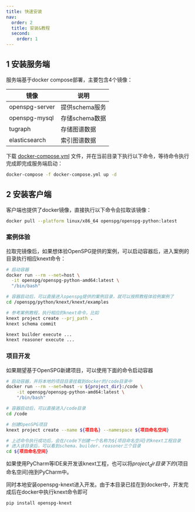 ```yaml
---
title: 快速安装
nav:
  order: 2
  title: 安装&教程
  second:
    order: 1
---
```


## 1 安装服务端

服务端基于docker compose部署，主要包含4个镜像：

| 镜像           | 说明           |
| -------------- | -------------- |
| openspg-server | 提供schema服务 |
| openspg-mysql  | 存储schema数据 |
| tugraph        | 存储图谱数据   |
| elasticsearch  | 索引图谱数据   |

下载 [docker-compose.yml](https://github.com/OpenSPG/openspg/blob/master/dev/release/docker-compose.yml)
文件，并在当前目录下执行以下命令，等待命令执行完成即完成服务端启动：

```bash
docker-compose -f docker-compose.yml up -d
```

## 2 安装客户端

客户端也提供了docker镜像，直接执行以下命令会拉取该镜像：

```bash
docker pull --platform linux/x86_64 openspg/openspg-python:latest
```

### 案例体验

拉取完镜像后，如果想体验OpenSPG提供的案例，可以启动容器后，进入案例的目录执行相应knext命令：

```bash
# 启动容器
docker run --rm --net=host \
  -it openspg/openspg-python-amd64:latest \
  "/bin/bash"

# 容器启动后，可以直接进入openspg提供的案例目录，就可以按照教程体验例案例了
cd /openspg/python/knext/knext/examples

# 参考案例教程，执行相应的knext命令，比如
knext project create --prj_path .
knext schema commit

knext builder execute ...
knext reasoner execute ...
```

### 项目开发

如果期望基于OpenSPG新建项目，可以使用下面的命令启动容器

```bash
# 启动容器，并将本地的项目目录挂载到docker的/code目录中
docker run --rm --net=host -v ${project_dir}:/code \
    -it openspg/openspg-python-amd64:latest \
    "/bin/bash"

# 容器启动后，可以直接进入/code目录
cd /code

# 创建OpenSPG项目
knext project create --name ${项目名} --namespace ${项目命名空间}

# 上述命令执行成功后，会在/code下创建一个名称为${项目命名空间}的knext工程目录
# 进入该目录后，可以看到schema、builder、reasoner三个目录
cd ${项目命名空间}
```

如果使用PyCharm等IDE来开发该knext工程，也可以将${project_dir}目录下的${项目命名空间}拖到PyCharm中。

同时本地安装openspg-knext进入开发。由于本目录已挂在到docker中，开发完成后在docker中执行knext命令即可

```bash
pip install openspg-knext
```
